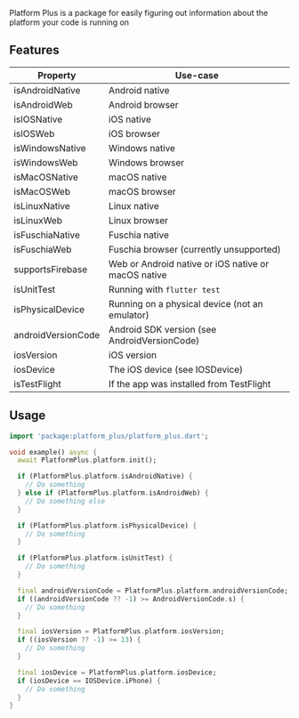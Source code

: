 Platform Plus is a package for easily figuring out information about the platform your code is running on

## Features

| Property           | Use-case                                            |
| ------------------ | --------------------------------------------------- |
| isAndroidNative    | Android native                                      |
| isAndroidWeb       | Android browser                                     |
| isIOSNative        | iOS native                                          |
| isIOSWeb           | iOS browser                                         |
| isWindowsNative    | Windows native                                      |
| isWindowsWeb       | Windows browser                                     |
| isMacOSNative      | macOS native                                        |
| isMacOSWeb         | macOS browser                                       |
| isLinuxNative      | Linux native                                        |
| isLinuxWeb         | Linux browser                                       |
| isFuschiaNative    | Fuschia native                                      |
| isFuschiaWeb       | Fuschia browser (currently unsupported)             |
| supportsFirebase   | Web or Android native or iOS native or macOS native |
| isUnitTest         | Running with `flutter test`                         |
| isPhysicalDevice   | Running on a physical device (not an emulator)      |
| androidVersionCode | Android SDK version (see AndroidVersionCode)        |
| iosVersion         | iOS version                                         |
| iosDevice          | The iOS device (see IOSDevice)                      |
| isTestFlight       | If the app was installed from TestFlight            |

## Usage

<!-- embedme readme/usage.dart -->
```dart
import 'package:platform_plus/platform_plus.dart';

void example() async {
  await PlatformPlus.platform.init();

  if (PlatformPlus.platform.isAndroidNative) {
    // Do something
  } else if (PlatformPlus.platform.isAndroidWeb) {
    // Do something else
  }

  if (PlatformPlus.platform.isPhysicalDevice) {
    // Do something
  }

  if (PlatformPlus.platform.isUnitTest) {
    // Do something
  }

  final androidVersionCode = PlatformPlus.platform.androidVersionCode;
  if ((androidVersionCode ?? -1) >= AndroidVersionCode.s) {
    // Do something
  }

  final iosVersion = PlatformPlus.platform.iosVersion;
  if ((iosVersion ?? -1) >= 13) {
    // Do something
  }

  final iosDevice = PlatformPlus.platform.iosDevice;
  if (iosDevice == IOSDevice.iPhone) {
    // Do something
  }
}

```
